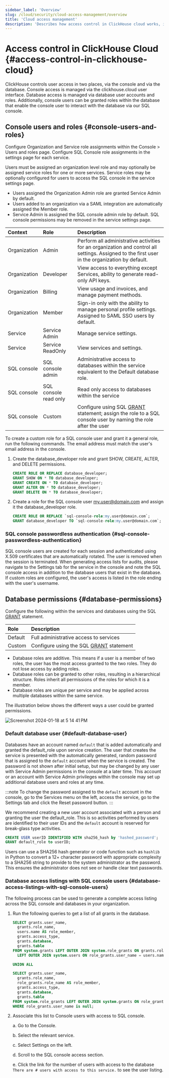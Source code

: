 ```yaml
---
sidebar_label: 'Overview'
slug: /cloud/security/cloud-access-management/overview
title: 'Cloud access management'
description: 'Describes how access control in ClickHouse cloud works, including information on role types'
---
```


# Access control in ClickHouse Cloud {#access-control-in-clickhouse-cloud}
ClickHouse controls user access in two places, via the console and via the database. Console access is managed via the clickhouse.cloud user interface. Database access is managed via database user accounts and roles. Additionally, console users can be granted roles within the database that enable the console user to interact with the database via our SQL console.

## Console users and roles {#console-users-and-roles}
Configure Organization and Service role assignments within the Console > Users and roles page. Configure SQL Console role assignments in the settings page for each service.

Users must be assigned an organization level role and may optionally be assigned service roles for one or more services. Service roles may be optionally configured for users to access the SQL console in the service settings page.
- Users assigned the Organization Admin role are granted Service Admin by default.
- Users added to an organization via a SAML integration are automatically assigned the Member role.
- Service Admin is assigned the SQL console admin role by default. SQL console permissions may be removed in the service settings page.


| Context      | Role                   | Description                                      |
|:-------------|:-----------------------|:-------------------------------------------------|
| Organization | Admin                  | Perform all administrative activities for an organization and control all settings. Assigned to the first user in the organization by default. |
| Organization | Developer             | View access to everything except Services, ability to generate read-only API keys. |
| Organization | Billing               | View usage and invoices, and manage payment methods. |
| Organization | Member                | Sign-in only with the ability to manage personal profile settings. Assigned to SAML SSO users by default. |
| Service      | Service Admin         | Manage service settings.                        |
| Service      | Service ReadOnly      | View services and settings.                     |
| SQL console  | SQL console admin     | Administrative access to databases within the service equivalent to the Default database role. |
| SQL console  | SQL console read only | Read only access to databases within the service |
| SQL console  | Custom                | Configure using SQL [GRANT](/sql-reference/statements/grant) statement; assign the role to a SQL console user by naming the role after the user |
  
To create a custom role for a SQL console user and grant it a general role, run the following commands. The email address must match the user's email address in the console. 
    
1. Create the database_developer role and grant SHOW, CREATE, ALTER, and DELETE permissions.
    
    ```sql
    CREATE ROLE OR REPLACE database_developer;
    GRANT SHOW ON * TO database_developer;
    GRANT CREATE ON * TO database_developer;
    GRANT ALTER ON * TO database_developer;
    GRANT DELETE ON * TO database_developer;
    ```
    
2. Create a role for the SQL console user my.user@domain.com and assign it the database_developer role.
    
    ```sql
    CREATE ROLE OR REPLACE `sql-console-role:my.user@domain.com`;
    GRANT database_developer TO `sql-console-role:my.user@domain.com`;
    ```

### SQL console passwordless authentication {#sql-console-passwordless-authentication}
SQL console users are created for each session and authenticated using X.509 certificates that are automatically rotated. The user is removed when the session is terminated. When generating access lists for audits, please navigate to the Settings tab for the service in the console and note the SQL console access in addition to the database users that exist in the database. If custom roles are configured, the user's access is listed in the role ending with the user's username.

## Database permissions {#database-permissions}
Configure the following within the services and databases using the SQL [GRANT](/sql-reference/statements/grant) statement.

| Role                  | Description                                                                   |
|:----------------------|:------------------------------------------------------------------------------|
| Default               | Full administrative access to services                                        |
| Custom                | Configure using the SQL [GRANT](/en/sql-reference/statements/grant) statement |


- Database roles are additive. This means if a user is a member of two roles, the user has the most access granted to the two roles. They do not lose access by adding roles.
- Database roles can be granted to other roles, resulting in a hierarchical structure. Roles inherit all permissions of the roles for which it is a member.
- Database roles are unique per service and may be applied across multiple databases within the same service.

The illustration below shows the different ways a user could be granted permissions.

![Screenshot 2024-01-18 at 5 14 41 PM](https://github.com/ClickHouse/clickhouse-docs/assets/110556185/94b45f98-48cc-4907-87d8-5eff1ac468e5)

### Default database user {#default-database-user}
Databases have an account named `default` that is added automatically and granted the default_role upon service creation. The user that creates the service is presented with the automatically generated, random password that is assigned to the `default` account when the service is created. The password is not shown after initial setup, but may be changed by any user with Service Admin permissions in the console at a later time. This account or an account with Service Admin privileges within the console may set up additional database users and roles at any time.

:::note
To change the password assigned to the `default` account in the console, go to the Services menu on the left, access the service, go to the Settings tab and click the Reset password button.
:::

We recommend creating a new user account associated with a person and granting the user the default_role. This is so activities performed by users are identified to their user IDs and the `default` account is reserved for break-glass type activities. 

```sql
CREATE USER userID IDENTIFIED WITH sha256_hash by 'hashed_password';
GRANT default_role to userID;
```

Users can use a SHA256 hash generator or code function such as `hashlib` in Python to convert a 12+ character password with appropriate complexity to a SHA256 string to provide to the system administrator as the password. This ensures the administrator does not see or handle clear text passwords.

### Database access listings with SQL console users {#database-access-listings-with-sql-console-users}
The following process can be used to generate a complete access listing across the SQL console and databases in your organization.

1. Run the following queries to get a list of all grants in the database. 

    ```sql
    SELECT grants.user_name,
      grants.role_name,
      users.name AS role_member,
      grants.access_type,
      grants.database,
      grants.table
    FROM system.grants LEFT OUTER JOIN system.role_grants ON grants.role_name = role_grants.granted_role_name
      LEFT OUTER JOIN system.users ON role_grants.user_name = users.name
    
    UNION ALL
    
    SELECT grants.user_name,
      grants.role_name,
      role_grants.role_name AS role_member,
      grants.access_type,
      grants.database,
      grants.table
    FROM system.role_grants LEFT OUTER JOIN system.grants ON role_grants.granted_role_name = grants.role_name
    WHERE role_grants.user_name is null;
    ```
    
2. Associate this list to Console users with access to SQL console.
   
    a. Go to the Console.

    b. Select the relevant service.

    c. Select Settings on the left.

    d. Scroll to the SQL console access section.

    e. Click the link for the number of users with access to the database `There are # users with access to this service.` to see the user listing.

